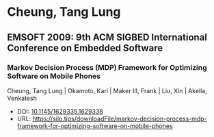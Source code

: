 # Cheung, Tang Lung

## EMSOFT 2009: 9th ACM SIGBED International Conference on Embedded Software

### Markov Decision Process (MDP) Framework for Optimizing Software on Mobile Phones
Cheung, Tang Lung | Okamoto, Kari | Maker III, Frank | Liu, Xin | Akella, Venkatesh
* DOI: [10.1145/1629335.1629338](https://doi.org/10.1145/1629335.1629338)
* URL: <https://silo.tips/downloadFile/markov-decision-process-mdp-framework-for-optimizing-software-on-mobile-phones>

